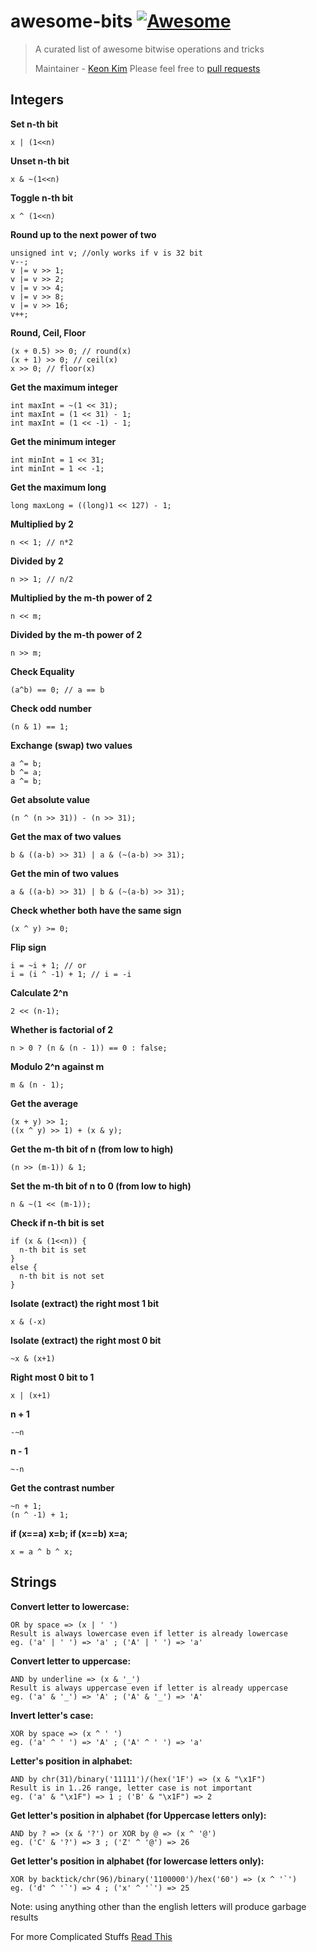 # awesome-bits [![Awesome](https://cdn.rawgit.com/sindresorhus/awesome/d7305f38d29fed78fa85652e3a63e154dd8e8829/media/badge.svg)](https://github.com/sindresorhus/awesome)

> A curated list of awesome bitwise operations and tricks
>
> Maintainer - [Keon Kim](https://github.com/keonkim)
> Please feel free to [pull requests](https://github.com/keonkim/awesome-nlp/pulls)




## Integers
**Set n-th bit**
```
x | (1<<n)
```
**Unset n-th bit**
 ```
 x & ~(1<<n)
 ```
**Toggle n-th bit**
```
x ^ (1<<n)
```
**Round up to the next power of two**
```
unsigned int v; //only works if v is 32 bit
v--;
v |= v >> 1;
v |= v >> 2;
v |= v >> 4;
v |= v >> 8;
v |= v >> 16;
v++;
```
**Round, Ceil, Floor**
```
(x + 0.5) >> 0; // round(x)
(x + 1) >> 0; // ceil(x)
x >> 0; // floor(x)
```
**Get the maximum integer**
```
int maxInt = ~(1 << 31);
int maxInt = (1 << 31) - 1;
int maxInt = (1 << -1) - 1;
```
**Get the minimum integer**
```
int minInt = 1 << 31;
int minInt = 1 << -1;
```
**Get the maximum long**
```
long maxLong = ((long)1 << 127) - 1;
```
**Multiplied by 2**
```
n << 1; // n*2
```
**Divided by 2**
```
n >> 1; // n/2
```
**Multiplied by the m-th power of 2**
```
n << m;
```
**Divided by the m-th power of 2**
```
n >> m;
```
**Check Equality**
```
(a^b) == 0; // a == b
```
**Check odd number**
```
(n & 1) == 1;
```
**Exchange (swap) two values**
```
a ^= b;
b ^= a;
a ^= b;
```
**Get absolute value**
```
(n ^ (n >> 31)) - (n >> 31);
```
**Get the max of two values**
```
b & ((a-b) >> 31) | a & (~(a-b) >> 31);
```
**Get the min of two values**
```
a & ((a-b) >> 31) | b & (~(a-b) >> 31);
```
**Check whether both have the same sign**
```
(x ^ y) >= 0;
```
**Flip sign**
```
i = ~i + 1; // or
i = (i ^ -1) + 1; // i = -i
```
**Calculate 2^n**
```
2 << (n-1);
```
**Whether is factorial of 2**
```
n > 0 ? (n & (n - 1)) == 0 : false;
```
**Modulo 2^n against m**
```
m & (n - 1);
```
**Get the average**
```
(x + y) >> 1;
((x ^ y) >> 1) + (x & y);
```
**Get the m-th bit of n (from low to high)**
```
(n >> (m-1)) & 1;
```
**Set the m-th bit of n to 0 (from low to high)**
```
n & ~(1 << (m-1));
```
**Check if n-th bit is set**
```
if (x & (1<<n)) {
  n-th bit is set
}
else {
  n-th bit is not set
}
```
**Isolate (extract) the right most 1 bit**
```
x & (-x)
```
**Isolate (extract) the right most 0 bit**
```
~x & (x+1)
```

**Right most 0 bit to 1**
```
x | (x+1)
```

**n + 1**
```
-~n
```
**n - 1**
```
~-n
```
**Get the contrast number**
```
~n + 1;
(n ^ -1) + 1; 
```
**if (x==a) x=b; if (x==b) x=a;**
```
x = a ^ b ^ x;
```

## Strings

**Convert letter to lowercase:**
```
OR by space => (x | ' ')
Result is always lowercase even if letter is already lowercase
eg. ('a' | ' ') => 'a' ; ('A' | ' ') => 'a'
```

**Convert letter to uppercase:**
```
AND by underline => (x & '_')
Result is always uppercase even if letter is already uppercase
eg. ('a' & '_') => 'A' ; ('A' & '_') => 'A'
```
**Invert letter's case:**
```
XOR by space => (x ^ ' ')
eg. ('a' ^ ' ') => 'A' ; ('A' ^ ' ') => 'a'
```
**Letter's position in alphabet:**
```
AND by chr(31)/binary('11111')/(hex('1F') => (x & "\x1F")
Result is in 1..26 range, letter case is not important
eg. ('a' & "\x1F") => 1 ; ('B' & "\x1F") => 2
```
**Get letter's position in alphabet (for Uppercase letters only):**
```
AND by ? => (x & '?') or XOR by @ => (x ^ '@')
eg. ('C' & '?') => 3 ; ('Z' ^ '@') => 26
```
**Get letter's position in alphabet (for lowercase letters only):**
```
XOR by backtick/chr(96)/binary('1100000')/hex('60') => (x ^ '`')
eg. ('d' ^ '`') => 4 ; ('x' ^ '`') => 25
```

Note: using anything other than the english letters will produce garbage results

For more Complicated Stuffs [Read This](https://graphics.stanford.edu/~seander/bithacks.html)
